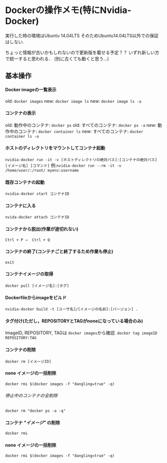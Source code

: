 # Dockerの操作メモ(特にNvidia-Docker)
実行した時の環境はUbuntu 14.04LTS
そのためUbuntu14.04LTS以外での保証はしない.

ちょっと情報が古いかもしれないので更新版を載せる予定？？
いずれ新しい方で統一すると思われる．
(別に古くても動くと思う...)

## 基本操作

#### Docker imageの一覧表示
old: `docker images`
new: `docker image ls`
new: `docker image ls -a`


#### コンテナの表示
old: 動作中のコンテナ: `docker ps`
old: すべてのコンテナ: `docker ps -a`
new: 動作中のコンテナ: `docker container ls`
new: すべてのコンテナ: `docker container ls -a`

#### ホストのディレクトリをマウントしてコンテナ起動
`nvidia-docker run -it -v [ホストディレクトリの絶対パス]:[コンテナの絶対パス] [イメージ名] [コマンド]`
例:`nvidia-docker run --rm -it -v /home/user/:/root/ myenv:username`


#### 既存コンテナの起動
`nvidia-docker start コンテナID`

#### コンテナに入る
`nvida-docker attach コンテナID`

#### コンテナから脱出(作業が途切れない)
`Ctrl + P →  Ctrl + Q`

#### コンテナの終了(コンテナごと終了するため作業も停止)
`exit`


#### コンテナイメージの取得
`docker pull [イメージ名]:[タグ]`


#### Dockerfileからimageをビルド
`nvidia-docker build -t [ユーザ名]/[イメージの名前]:[バージョン] .`


#### タグ付け(ただし，REPOSITORYとTAGがnoneになっている場合のみ)
ImageID, REPOSITORY, TAGは `docker images`から確認.
`docker tag imageID REPOSITORY:TAG`



#### コンテナの削除
`docker rm [イメージID]`


#### none イメージの一括削除
`docker rmi $(docker images -f "dangling=true" -q)`

###### *停止中のコンテナの全削除*
`docker rm "docker ps -a -q"`


#### コンテナ *"イメージ"* の削除
`docker rmi`

#### none イメージの一括削除
`docker rmi $(docker images -f "dangling=true" -q)`



